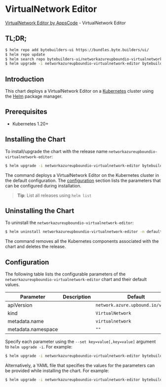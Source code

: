 # VirtualNetwork Editor

[VirtualNetwork Editor by AppsCode](https://byte.builders) - VirtualNetwork Editor

## TL;DR;

```bash
$ helm repo add bytebuilders-ui https://bundles.byte.builders/ui/
$ helm repo update
$ helm search repo bytebuilders-ui/networkazureupboundio-virtualnetwork-editor --version=v0.4.18
$ helm upgrade -i networkazureupboundio-virtualnetwork-editor bytebuilders-ui/networkazureupboundio-virtualnetwork-editor -n default --create-namespace --version=v0.4.18
```

## Introduction

This chart deploys a VirtualNetwork Editor on a [Kubernetes](http://kubernetes.io) cluster using the [Helm](https://helm.sh) package manager.

## Prerequisites

- Kubernetes 1.20+

## Installing the Chart

To install/upgrade the chart with the release name `networkazureupboundio-virtualnetwork-editor`:

```bash
$ helm upgrade -i networkazureupboundio-virtualnetwork-editor bytebuilders-ui/networkazureupboundio-virtualnetwork-editor -n default --create-namespace --version=v0.4.18
```

The command deploys a VirtualNetwork Editor on the Kubernetes cluster in the default configuration. The [configuration](#configuration) section lists the parameters that can be configured during installation.

> **Tip**: List all releases using `helm list`

## Uninstalling the Chart

To uninstall the `networkazureupboundio-virtualnetwork-editor`:

```bash
$ helm uninstall networkazureupboundio-virtualnetwork-editor -n default
```

The command removes all the Kubernetes components associated with the chart and deletes the release.

## Configuration

The following table lists the configurable parameters of the `networkazureupboundio-virtualnetwork-editor` chart and their default values.

|     Parameter      | Description |                    Default                    |
|--------------------|-------------|-----------------------------------------------|
| apiVersion         |             | <code>network.azure.upbound.io/v1beta1</code> |
| kind               |             | <code>VirtualNetwork</code>                   |
| metadata.name      |             | <code>virtualnetwork</code>                   |
| metadata.namespace |             | <code>""</code>                               |


Specify each parameter using the `--set key=value[,key=value]` argument to `helm upgrade -i`. For example:

```bash
$ helm upgrade -i networkazureupboundio-virtualnetwork-editor bytebuilders-ui/networkazureupboundio-virtualnetwork-editor -n default --create-namespace --version=v0.4.18 --set apiVersion=network.azure.upbound.io/v1beta1
```

Alternatively, a YAML file that specifies the values for the parameters can be provided while
installing the chart. For example:

```bash
$ helm upgrade -i networkazureupboundio-virtualnetwork-editor bytebuilders-ui/networkazureupboundio-virtualnetwork-editor -n default --create-namespace --version=v0.4.18 --values values.yaml
```
